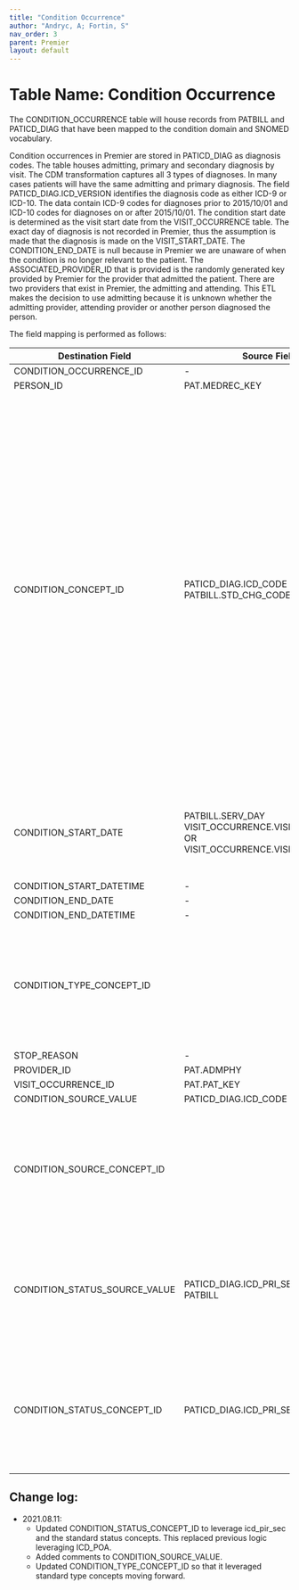 ```yaml
---
title: "Condition Occurrence"
author: "Andryc, A; Fortin, S"
nav_order: 3
parent: Premier
layout: default
---
```


# Table Name: Condition Occurrence

The CONDITION_OCCURRENCE table will house records from PATBILL and PATICD_DIAG that have been mapped to the condition domain and SNOMED vocabulary. 

Condition occurrences in Premier are stored in PATICD_DIAG as diagnosis codes. The table houses admitting, primary and secondary diagnosis by visit. The CDM transformation captures all 3 types of diagnoses. In many cases patients will have the same admitting and primary diagnosis. The field PATICD_DIAG.ICD_VERSION identifies the diagnosis code as either ICD-9 or ICD-10. The data contain ICD-9 codes for diagnoses prior to 2015/10/01 and ICD-10 codes for diagnoses on or after 2015/10/01. The condition start date is determined as the visit start date from the VISIT_OCCURRENCE table. The exact day of diagnosis is not recorded in Premier, thus the assumption is made that the diagnosis is made on the VISIT_START_DATE. The CONDITION_END_DATE is null because in Premier we are unaware of when the condition is no longer relevant to the patient. The ASSOCIATED_PROVIDER_ID that is provided is the randomly generated key provided by Premier for the provider that admitted the patient. There are two providers that exist in Premier, the admitting and attending. This ETL makes the decision to use admitting because it is unknown whether the admitting provider, attending provider or another person diagnosed the person.  

The field mapping is performed as follows:

| Destination Field | Source Field | Applied Rule | Comment |
| --- | --- | --- | --- |
| CONDITION_OCCURRENCE_ID | - | System-generated |  |
| PERSON_ID | PAT.MEDREC_KEY |  |  |
| CONDITION_CONCEPT_ID | PATICD_DIAG.ICD_CODE <br /> PATBILL.STD_CHG_CODE | For records from PATBILL.STD_CHG_CODE: <br /> QUERY: SOURCE TO STANDARD SELECT TARGET_VOCABULARY_ID FROM CTE_VOCAB_MAP WHERE SOURCE_VOCABULARY_ID IN ('JNJ_PMR_PROC_CHRG_CD') AND TARGET_DOMAIN_ID = 'Condition' <br /> <br /> For records from PATICD_DIAG.ICD_CODE: where ICD_VERSION=9 QUERY: SOURCE TO STANDARD SELECT TARGET_CONCEPT_IDFROM CTE_VOCAB_MAP WHERE SOURCE_VOCABULARY_ID IN ('ICD9CM') AND TARGET_DOMAIN_ID = 'Condition' <br /> <br />For records from PATICD_DIAG.ICD_CODE: where ICD_VERSION=10 <br /> QUERY: SOURCE TO STANDARD SELECT TARGET_CONCEPT_IDFROM CTE_VOCAB_MAP WHERE SOURCE_VOCABULARY_ID IN ('ICD10CM') AND TARGET_DOMAIN_ID = 'Condition' | ICD9 diagnosis codes are mapped to SNOMED concepts  |
| CONDITION_START_DATE | PATBILL.SERV_DAY VISIT_OCCURRENCE.VISIT_START_DATE OR VISIT_OCCURRENCE.VISIT_START_DATE  | If condition is from PATBILL use a combination of service day and visit start date unless the service day is greater than the end of the monthIf observation comes from PATICD_DIAG.ICD_CODE then use visit start date | If condition is from PATBILL use a combination of service day and visit start date unless the service day is greater than the end of the monthIf observation comes from PATICD_DIAG.ICD_CODE then use visit start date |
| CONDITION_START_DATETIME | - | NULL |  |
| CONDITION_END_DATE | - | NULL |  |
| CONDITION_END_DATETIME | - | NULL |  |
| CONDITION_TYPE_CONCEPT_ID | | Records coming from the PATICD_DIAG table should be given a condition_type_concept_id = 32818 (EHR Administration Record) <BR> Records coming from the PATBILL.STD_CHG_CODE table should be given a condition_type_concept_id = 32852 (Hospital Cost)|  |
| STOP_REASON | - | NULL |  |
| PROVIDER_ID | PAT.ADMPHY | NULL |  |
| VISIT_OCCURRENCE_ID | PAT.PAT_KEY |  |  |
| CONDITION_SOURCE_VALUE | PATICD_DIAG.ICD_CODE |  |  |
| CONDITION_SOURCE_CONCEPT_ID |  | QUERY: SOURCE TO SOURCE SELECT SOURCE_CONCEPT_IDFROM CTE_VOCAB_MAPWHERE SOURCE_VOCABULARY_ID IN ('ICD9CM', 'ICD10', 'ICD10CM') AND TARGET_VOCABULARY_ID IN ('ICD9CM', 'ICD10', 'ICD10CM') AND DOMAIN_ID='CONDITION' |  |
| CONDITION_STATUS_SOURCE_VALUE | PATICD_DIAG.ICD_PRI_SEC <br> PATBILL |  | Records coming from PATICD_DIAG will have condition_status_source_value = 'A', 'P' or 'S'.<br><br>  Records coming from PATBIL will have a condition_status_source_value = 'From PATBILL - No information provided' |
| CONDITION_STATUS_CONCEPT_ID | PATICD_DIAG.ICD_PRI_SEC | Records from PATICD_DIAG: <br> ICD_PRI_SEC = A, then 32890 (admission diagnosis) <br> ICD_PRI_SEC = P, then 32902 (primary diagnosis) <br> ICD_PRI_SEC = S, then 32908 (secondary diagnosis) <br><br> Records from PATBILL: <br> Assign 32908 (secondary diagnosis)| |

## Change log:
 * 2021.08.11:  
     + Updated CONDITION_STATUS_CONCEPT_ID to leverage icd_pir_sec and the standard status concepts. This replaced previous logic leveraging ICD_POA.  
     + Added comments to CONDITION_SOURCE_VALUE.
     + Updated CONDITION_TYPE_CONCEPT_ID so that it leveraged standard type concepts moving forward.
